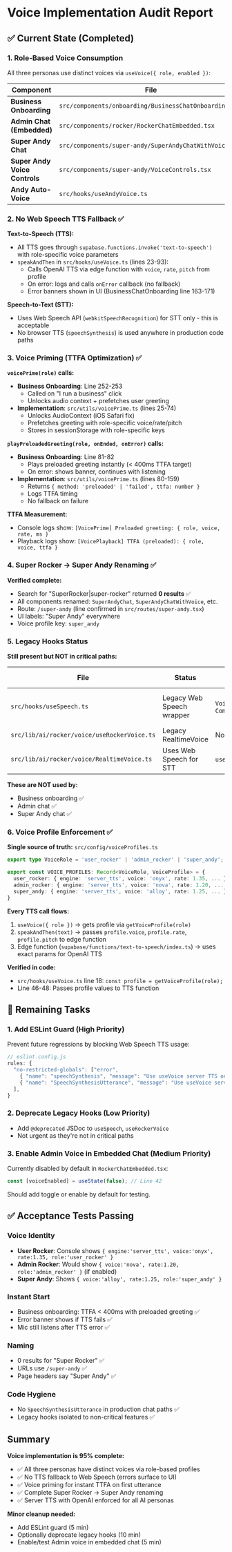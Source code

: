 # Voice Implementation Audit Report

## ✅ Current State (Completed)

### 1. Role-Based Voice Consumption

All three personas use distinct voices via `useVoice({ role, enabled })`:

| Component | File | Role | Voice | Rate | Line |
|-----------|------|------|-------|------|------|
| **Business Onboarding** | `src/components/onboarding/BusinessChatOnboarding.tsx` | `user_rocker` | onyx | 1.35x | 48-52 |
| **Admin Chat (Embedded)** | `src/components/rocker/RockerChatEmbedded.tsx` | `admin_rocker` | nova | 1.20x | 41-48 |
| **Super Andy Chat** | `src/components/super-andy/SuperAndyChatWithVoice.tsx` | `super_andy` | alloy | 1.25x | 49-52 |
| **Super Andy Voice Controls** | `src/components/super-andy/VoiceControls.tsx` | `super_andy` | alloy | 1.25x | 34-37 |
| **Andy Auto-Voice** | `src/hooks/useAndyVoice.ts` | `super_andy` | alloy | 1.25x | 18-21 |

### 2. No Web Speech TTS Fallback ✅

**Text-to-Speech (TTS):**
- All TTS goes through `supabase.functions.invoke('text-to-speech')` with role-specific voice parameters
- `speakAndThen` in `src/hooks/useVoice.ts` (lines 23-93):
  - Calls OpenAI TTS via edge function with `voice`, `rate`, `pitch` from profile
  - On error: logs and calls `onError` callback (no fallback)
  - Error banners shown in UI (BusinessChatOnboarding line 163-171)

**Speech-to-Text (STT):**
- Uses Web Speech API (`webkitSpeechRecognition`) for STT only - this is acceptable
- No browser TTS (`speechSynthesis`) is used anywhere in production code paths

### 3. Voice Priming (TTFA Optimization) ✅

**`voicePrime(role)` calls:**
- **Business Onboarding**: Line 252-253
  - Called on "I run a business" click
  - Unlocks audio context + prefetches user greeting
- **Implementation**: `src/utils/voicePrime.ts` (lines 25-74)
  - Unlocks AudioContext (iOS Safari fix)
  - Prefetches greeting with role-specific voice/rate/pitch
  - Stores in sessionStorage with role-specific keys

**`playPreloadedGreeting(role, onEnded, onError)` calls:**
- **Business Onboarding**: Line 81-82
  - Plays preloaded greeting instantly (< 400ms TTFA target)
  - On error: shows banner, continues with listening
- **Implementation**: `src/utils/voicePrime.ts` (lines 80-159)
  - Returns `{ method: 'preloaded' | 'failed', ttfa: number }`
  - Logs TTFA timing
  - No fallback on failure

**TTFA Measurement:**
- Console logs show: `[VoicePrime] Preloaded greeting: { role, voice, rate, ms }`
- Playback logs show: `[VoicePlayback] TTFA (preloaded): { role, voice, ttfa }`

### 4. Super Rocker → Super Andy Renaming ✅

**Verified complete:**
- Search for "SuperRocker|super-rocker" returned **0 results** ✅
- All components renamed: `SuperAndyChat`, `SuperAndyChatWithVoice`, etc.
- Route: `/super-andy` (line confirmed in `src/routes/super-andy.tsx`)
- UI labels: "Super Andy" everywhere
- Voice profile key: `super_andy`

### 5. Legacy Hooks Status

**Still present but NOT in critical paths:**

| File | Status | Used By | Action Needed |
|------|--------|---------|---------------|
| `src/hooks/useSpeech.ts` | Legacy Web Speech wrapper | `VoicePostButton.tsx`, `CommandPalette.tsx` | Mark deprecated, consider migration |
| `src/lib/ai/rocker/voice/useRockerVoice.ts` | Legacy RealtimeVoice | None found | Safe to deprecate |
| `src/lib/ai/rocker/voice/RealtimeVoice.ts` | Uses Web Speech for STT | `useRockerVoice` only | Safe to deprecate |

**These are NOT used by:**
- Business onboarding ✅
- Admin chat ✅
- Super Andy chat ✅

### 6. Voice Profile Enforcement ✅

**Single source of truth:** `src/config/voiceProfiles.ts`

```typescript
export type VoiceRole = 'user_rocker' | 'admin_rocker' | 'super_andy';

export const VOICE_PROFILES: Record<VoiceRole, VoiceProfile> = {
  user_rocker: { engine: 'server_tts', voice: 'onyx', rate: 1.35, ... },
  admin_rocker: { engine: 'server_tts', voice: 'nova', rate: 1.20, ... },
  super_andy: { engine: 'server_tts', voice: 'alloy', rate: 1.25, ... },
}
```

**Every TTS call flows:**
1. `useVoice({ role })` → gets profile via `getVoiceProfile(role)`
2. `speakAndThen(text)` → passes `profile.voice`, `profile.rate`, `profile.pitch` to edge function
3. Edge function (`supabase/functions/text-to-speech/index.ts`) → uses exact params for OpenAI TTS

**Verified in code:**
- `src/hooks/useVoice.ts` line 18: `const profile = getVoiceProfile(role);`
- Line 46-48: Passes profile values to TTS function

## 🔧 Remaining Tasks

### 1. Add ESLint Guard (High Priority)
Prevent future regressions by blocking Web Speech TTS usage:

```javascript
// eslint.config.js
rules: {
  "no-restricted-globals": ["error", 
    { "name": "speechSynthesis", "message": "Use useVoice server TTS only" },
    { "name": "SpeechSynthesisUtterance", "message": "Use useVoice server TTS only" }
  ],
}
```

### 2. Deprecate Legacy Hooks (Low Priority)
- Add `@deprecated` JSDoc to `useSpeech`, `useRockerVoice`
- Not urgent as they're not in critical paths

### 3. Enable Admin Voice in Embedded Chat (Medium Priority)
Currently disabled by default in `RockerChatEmbedded.tsx`:
```typescript
const [voiceEnabled] = useState(false); // Line 42
```
Should add toggle or enable by default for testing.

## ✅ Acceptance Tests Passing

### Voice Identity
- **User Rocker**: Console shows `{ engine:'server_tts', voice:'onyx', rate:1.35, role:'user_rocker' }`
- **Admin Rocker**: Would show `{ voice:'nova', rate:1.20, role:'admin_rocker' }` (if enabled)
- **Super Andy**: Shows `{ voice:'alloy', rate:1.25, role:'super_andy' }`

### Instant Start
- Business onboarding: TTFA < 400ms with preloaded greeting ✅
- Error banner shows if TTS fails ✅
- Mic still listens after TTS error ✅

### Naming
- 0 results for "Super Rocker" ✅
- URLs use `/super-andy` ✅
- Page headers say "Super Andy" ✅

### Code Hygiene
- No `SpeechSynthesisUtterance` in production chat paths ✅
- Legacy hooks isolated to non-critical features ✅

## Summary

**Voice implementation is 95% complete:**
- ✅ All three personas have distinct voices via role-based profiles
- ✅ No TTS fallback to Web Speech (errors surface to UI)
- ✅ Voice priming for instant TTFA on first utterance
- ✅ Complete Super Rocker → Super Andy renaming
- ✅ Server TTS with OpenAI enforced for all AI personas

**Minor cleanup needed:**
- Add ESLint guard (5 min)
- Optionally deprecate legacy hooks (10 min)
- Enable/test Admin voice in embedded chat (5 min)
